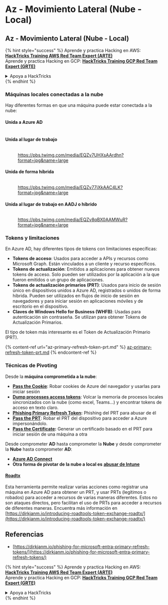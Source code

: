# Az - Movimiento Lateral (Nube - Local)

## Az - Movimiento Lateral (Nube - Local)

{% hint style="success" %}
Aprende y practica Hacking en AWS:<img src="../../../.gitbook/assets/image (1) (1) (1) (1).png" alt="" data-size="line">[**HackTricks Training AWS Red Team Expert (ARTE)**](https://training.hacktricks.xyz/courses/arte)<img src="../../../.gitbook/assets/image (1) (1) (1) (1).png" alt="" data-size="line">\
Aprende y practica Hacking en GCP: <img src="../../../.gitbook/assets/image (2) (1).png" alt="" data-size="line">[**HackTricks Training GCP Red Team Expert (GRTE)**<img src="../../../.gitbook/assets/image (2) (1).png" alt="" data-size="line">](https://training.hacktricks.xyz/courses/grte)

<details>

<summary>Apoya a HackTricks</summary>

* Revisa los [**planes de suscripción**](https://github.com/sponsors/carlospolop)!
* **Únete al** 💬 [**grupo de Discord**](https://discord.gg/hRep4RUj7f) o al [**grupo de telegram**](https://t.me/peass) o **síguenos** en **Twitter** 🐦 [**@hacktricks\_live**](https://twitter.com/hacktricks_live)**.**
* **Comparte trucos de hacking enviando PRs a los** [**HackTricks**](https://github.com/carlospolop/hacktricks) y [**HackTricks Cloud**](https://github.com/carlospolop/hacktricks-cloud) repositorios de github.

</details>
{% endhint %}

### Máquinas locales conectadas a la nube

Hay diferentes formas en que una máquina puede estar conectada a la nube:

#### Unida a Azure AD

<figure><img src="../../../.gitbook/assets/image (259).png" alt=""><figcaption></figcaption></figure>

#### Unida al lugar de trabajo

<figure><img src="../../../.gitbook/assets/image (222).png" alt=""><figcaption><p><a href="https://pbs.twimg.com/media/EQZv7UHXsAArdhn?format=jpg&#x26;name=large">https://pbs.twimg.com/media/EQZv7UHXsAArdhn?format=jpg&#x26;name=large</a></p></figcaption></figure>

#### Unida de forma híbrida

<figure><img src="../../../.gitbook/assets/image (178).png" alt=""><figcaption><p><a href="https://pbs.twimg.com/media/EQZv77jXkAAC4LK?format=jpg&#x26;name=large">https://pbs.twimg.com/media/EQZv77jXkAAC4LK?format=jpg&#x26;name=large</a></p></figcaption></figure>

#### Unida al lugar de trabajo en AADJ o híbrido

<figure><img src="../../../.gitbook/assets/image (252).png" alt=""><figcaption><p><a href="https://pbs.twimg.com/media/EQZv8qBX0AAMWuR?format=jpg&#x26;name=large">https://pbs.twimg.com/media/EQZv8qBX0AAMWuR?format=jpg&#x26;name=large</a></p></figcaption></figure>

### Tokens y limitaciones <a href="#tokens-and-limitations" id="tokens-and-limitations"></a>

En Azure AD, hay diferentes tipos de tokens con limitaciones específicas:

* **Tokens de acceso**: Usados para acceder a APIs y recursos como Microsoft Graph. Están vinculados a un cliente y recurso específicos.
* **Tokens de actualización**: Emitidos a aplicaciones para obtener nuevos tokens de acceso. Solo pueden ser utilizados por la aplicación a la que fueron emitidos o un grupo de aplicaciones.
* **Tokens de actualización primarios (PRT)**: Usados para inicio de sesión único en dispositivos unidos a Azure AD, registrados o unidos de forma híbrida. Pueden ser utilizados en flujos de inicio de sesión en navegadores y para iniciar sesión en aplicaciones móviles y de escritorio en el dispositivo.
* **Claves de Windows Hello for Business (WHFB)**: Usadas para autenticación sin contraseña. Se utilizan para obtener Tokens de Actualización Primarios.

El tipo de token más interesante es el Token de Actualización Primario (PRT).

{% content-ref url="az-primary-refresh-token-prt.md" %}
[az-primary-refresh-token-prt.md](az-primary-refresh-token-prt.md)
{% endcontent-ref %}

### Técnicas de Pivoting

Desde la **máquina comprometida a la nube**:

* [**Pass the Cookie**](az-pass-the-cookie.md): Robar cookies de Azure del navegador y usarlas para iniciar sesión
* [**Dump processes access tokens**](az-processes-memory-access-token.md): Volcar la memoria de procesos locales sincronizados con la nube (como excel, Teams...) y encontrar tokens de acceso en texto claro.
* [**Phishing Primary Refresh Token**](az-phishing-primary-refresh-token-microsoft-entra.md)**:** Phishing del PRT para abusar de él
* [**Pass the PRT**](pass-the-prt.md): Robar el PRT del dispositivo para acceder a Azure impersonándolo.
* [**Pass the Certificate**](az-pass-the-certificate.md)**:** Generar un certificado basado en el PRT para iniciar sesión de una máquina a otra

Desde comprometer **AD** hasta comprometer la **Nube** y desde comprometer la **Nube** hasta comprometer **AD**:

* [**Azure AD Connect**](azure-ad-connect-hybrid-identity/)
* **Otra forma de pivotar de la nube a local es** [**abusar de Intune**](../az-services/intune.md)

#### [Roadtx](https://github.com/dirkjanm/ROADtools)

Esta herramienta permite realizar varias acciones como registrar una máquina en Azure AD para obtener un PRT, y usar PRTs (legítimos o robados) para acceder a recursos de varias maneras diferentes. Estos no son ataques directos, pero facilitan el uso de PRTs para acceder a recursos de diferentes maneras. Encuentra más información en [https://dirkjanm.io/introducing-roadtools-token-exchange-roadtx/](https://dirkjanm.io/introducing-roadtools-token-exchange-roadtx/)

## Referencias

* [https://dirkjanm.io/phishing-for-microsoft-entra-primary-refresh-tokens/](https://dirkjanm.io/phishing-for-microsoft-entra-primary-refresh-tokens/)

{% hint style="success" %}
Aprende y practica Hacking en AWS:<img src="../../../.gitbook/assets/image (1) (1) (1) (1).png" alt="" data-size="line">[**HackTricks Training AWS Red Team Expert (ARTE)**](https://training.hacktricks.xyz/courses/arte)<img src="../../../.gitbook/assets/image (1) (1) (1) (1).png" alt="" data-size="line">\
Aprende y practica Hacking en GCP: <img src="../../../.gitbook/assets/image (2) (1).png" alt="" data-size="line">[**HackTricks Training GCP Red Team Expert (GRTE)**<img src="../../../.gitbook/assets/image (2) (1).png" alt="" data-size="line">](https://training.hacktricks.xyz/courses/grte)

<details>

<summary>Apoya a HackTricks</summary>

* Revisa los [**planes de suscripción**](https://github.com/sponsors/carlospolop)!
* **Únete al** 💬 [**grupo de Discord**](https://discord.gg/hRep4RUj7f) o al [**grupo de telegram**](https://t.me/peass) o **síguenos** en **Twitter** 🐦 [**@hacktricks\_live**](https://twitter.com/hacktricks_live)**.**
* **Comparte trucos de hacking enviando PRs a los** [**HackTricks**](https://github.com/carlospolop/hacktricks) y [**HackTricks Cloud**](https://github.com/carlospolop/hacktricks-cloud) repositorios de github.

</details>
{% endhint %}
